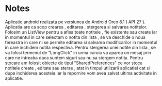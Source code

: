 # Notes

Aplicatie android realizata pe versiunea de Android Oreo 8.1 ( API 27 ).
Aplicatia are ca scop crearea , editarea , stergerea si salvarea notitelor.
Folosim un ListView pentru a afisa toate notitele , fie existente sau create iar in momentul in care selectam o notita din lista , se va deschide o noua fereastra in care ni se permite editarea si salvarea modificarilor in momentul in care inchidem notita respectiva.
Pentru stergerea unei notite din lista , se va folosi termenul de "LongClick" in urma caruia va aparea un mesaj prin care ne intreaba daca suntem siguri sau nu sa stergem notita.
Pentru stocare am folosit obiecte de tipul "SharedPreferences" ce vor stoca notitele create , editate sau sterse , atat in timpul utilizarii aplicatiei cat si dupa inchiderea acesteia iar la repornire vom avea salvat ultima activitate in aplicatie.
